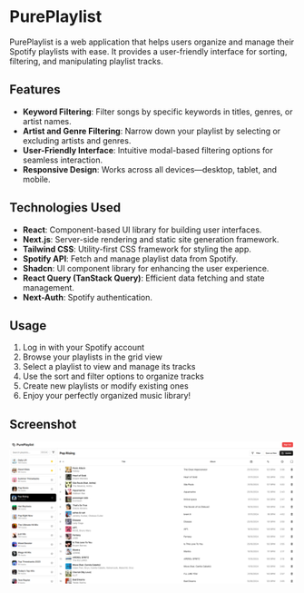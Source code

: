 # PurePlaylist

PurePlaylist is a web application that helps users organize and manage their Spotify playlists with ease. It provides a user-friendly interface for sorting, filtering, and manipulating playlist tracks.

## Features

-   **Keyword Filtering**: Filter songs by specific keywords in titles, genres, or artist names.
-   **Artist and Genre Filtering**: Narrow down your playlist by selecting or excluding artists and genres.
-   **User-Friendly Interface**: Intuitive modal-based filtering options for seamless interaction.
-   **Responsive Design**: Works across all devices—desktop, tablet, and mobile.

## Technologies Used

-   **React**: Component-based UI library for building user interfaces.
-   **Next.js**: Server-side rendering and static site generation framework.
-   **Tailwind CSS**: Utility-first CSS framework for styling the app.
-   **Spotify API**: Fetch and manage playlist data from Spotify.
-   **Shadcn**: UI component library for enhancing the user experience.
-   **React Query (TanStack Query)**: Efficient data fetching and state management.
-   **Next-Auth**: Spotify authentication.

## Usage

1. Log in with your Spotify account
2. Browse your playlists in the grid view
3. Select a playlist to view and manage its tracks
4. Use the sort and filter options to organize tracks
5. Create new playlists or modify existing ones
6. Enjoy your perfectly organized music library!

## Screenshot

![PurePlaylist in Action](./public/app-screenshot.webp)
